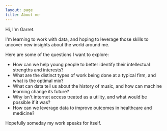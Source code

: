 ```yaml
---
layout: page
title: About me
---
```


Hi, I'm Garret.

I'm learning to work with data, and hoping to leverage those skills to uncover new insights about the world around me.

Here are some of the questions I want to explore:
- How can we help young people to better identify their intellectual strengths and interests?
- What are the distinct types of work being done at a typical firm, and what is the optimal mix?
- What can data tell us about the history of music, and how can machine learning change its future?
- Why isn't internet access treated as a utility, and what would be possible if it was?
- How can we leverage data to improve outcomes in healthcare and medicine?

Hopefully someday my work speaks for itself.
